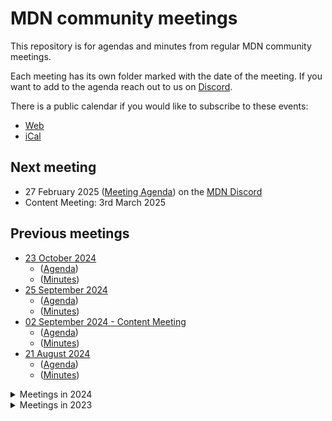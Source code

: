 # MDN community meetings

This repository is for agendas and minutes from regular MDN community meetings.

Each meeting has its own folder marked with the date of the meeting.
If you want to add to the agenda reach out to us on [Discord](https://developer.mozilla.org/discord).

There is a public calendar if you would like to subscribe to these events:

- [Web](https://calendar.google.com/calendar/embed?src=c_4656dd7c36825e2be115c0e7992191d550d16edcec37151eb6018581f654727b%40group.calendar.google.com&ctz=Europe%2FLondon)
- [iCal](https://calendar.google.com/calendar/ical/c_4656dd7c36825e2be115c0e7992191d550d16edcec37151eb6018581f654727b%40group.calendar.google.com/public/basic.ics)

## Next meeting

- 27 February 2025 ([Meeting Agenda](2025-02-27/agenda.md)) on the [MDN Discord](https://developer.mozilla.org/discord)
- Content Meeting: 3rd March 2025

## Previous meetings

- [23 October 2024](2024-10-23)
  - ([Agenda](2024-10-23/agenda.md))
  - ([Minutes](2024-10-23/minutes.md))
- [25 September 2024](2024/2024-09-25)
  - ([Agenda](2024/2024-09-25/agenda.md))
  - ([Minutes](2024/2024-09-25/minutes.md))
- [02 September 2024 - Content Meeting](2024/2024-09-02)
  - ([Agenda](2024/2024-09-02/agenda.md))
  - ([Minutes](2024/2024-09-02/minutes.md))
- [21 August 2024](2024/2024-08-21)
  - ([Agenda](2024/2024-08-21/agenda.md))
  - ([Minutes](2024/2024-08-21/minutes.md))

<details>
  <summary>Meetings in 2024</summary>

- [23 July 2024](2024/2024-07-23)
  - ([Agenda](2024/2024-07-23/agenda.md))
  - ([Minutes](2024/2024-07-23/minutes.md))
- [24 June 2024](2024/2024-06-24)
  - [Agenda](2024/2024-06-24/agenda.md)
  - [Minutes](2024/2024-06-24/minutes.md)
- [29th May 2024](2024/2024-05-29)
  - [Agenda](2024/2024-05-29/agenda.md)
  - [Minutes](2024/2024-05-29/minutes.md)
- [29th April 2024](2024-04-29)
  - [Agenda](2024-04-29/agenda.md)
  - [Minutes](2024-04-29/minutes.md)
- [27th March 2024](2024-03-27)
  - [Agenda](2024-03-27/agenda.md)
  - [Minutes](2024-03-27/minutes.md)
- [26th February 2024](2024-02-26)
  - [Agenda](2024-02-26/agenda.md)
  - [Minutes](2024-02-26/minutes.md)
- [22nd January 2024](2024-01-22)
  - [Agenda](2024-01-22/agenda.md)
  - [Minutes](2024-01-22/minutes.md)

</details>

<details>
  <summary>Meetings in 2023</summary>

- [11th December 2023](2023-12-11)
  - [Agenda](2023-12-11/agenda.md)
  - [Minutes](2023-12-11/minutes.md)
- [13th November 2023](2023-11-13)
  - [Agenda](2023-11-13/agenda.md)
  - [Minutes](2023-11-13/minutes.md)

</details>
